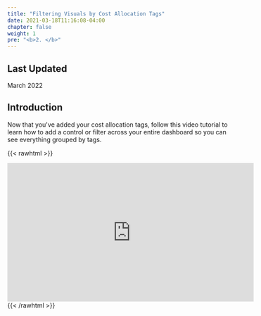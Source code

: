 ```yaml
---
title: "Filtering Visuals by Cost Allocation Tags"
date: 2021-03-18T11:16:08-04:00
chapter: false
weight: 1
pre: "<b>2. </b>"
---
```


## Last Updated
March 2022

## Introduction

Now that you've added your cost allocation tags, follow this video tutorial to learn how to add a control or filter across your entire dashboard so you can see everything grouped by tags. 

{{< rawhtml >}}
<iframe width="560" height="315" src="https://www.youtube.com/embed/7lTH-XzPfHc" title="YouTube video player" frameborder="0" allow="accelerometer; autoplay; clipboard-write; encrypted-media; gyroscope; picture-in-picture" allowfullscreen></iframe>
{{< /rawhtml >}}
